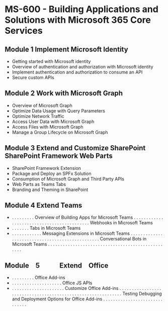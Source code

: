 # MS-600 - Building Applications and Solutions with Microsoft 365 Core Services

## Module 1 Implement Microsoft Identity

- Getting started with Microsoft identity
- Overview of authentication and authorization with Microsoft identity
- Implement authentication and authorization to consume an API
- Secure custom APIs

## Module 2 Work with Microsoft Graph

- Overview of Microsoft Graph 
- Optimize Data Usage with Query Parameters 
- Optimize Network Traffic
- Access User Data with Microsoft Graph
- Access Files with Microsoft Graph
- Manage a Group Lifecycle on Microsoft Graph

## Module 3 Extend and Customize SharePoint SharePoint Framework Web Parts

- SharePoint Framework Extension
- Package and Deploy an SPFx Solution
- Consumption of Microsoft Graph and Third Party APIs
- Web Parts as Teams Tabs
- Branding and Theming in SharePoint

## Module 4 Extend Teams

- . . . . . . . . . Overview of Building Apps for Microsoft Teams . . . . . . . . . . . . . . . . . . . . . . . . . . . . . . . . . . . . . . . . . . . Webhooks in Microsoft Teams
- . . . . . . . Tabs in Microsoft Teams
- . . . . . . . . . . . . Messaging Extensions in Microsoft Teams . . . . . . . . . . . . . . . . . . . . . . . . . . . . . . . . . . . . . . . . . . . . . . . .
  Conversational Bots in Microsoft Teams . . . . . . . . . . . . . . . . . . . . . . . . . . . . . . . . . . . . . . . . . . . . . . . . . .

## Module 5   Extend Office

- . . . . . . . . . Office Add-ins
- . . . . . . . . . . . . . . . . . . . . Office JS APIs
- . . . . . . . . . . . . . . . . . . . . . Customize Office Add-ins . . . . . . . . . . . . . . . . . . . . . . . . . . . . . . . . . . . . . . . . . . . . . . . . . . . . . . . . . . . . . Testing Debugging and Deployment Options for Office Add-ins . . . . . . . . . . . . . . . . . . . . . . . . . . . . . .

